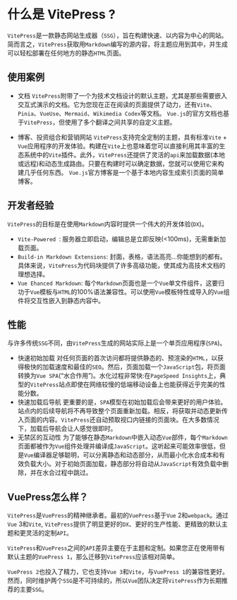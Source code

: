 # 什么是 VitePress ?

`VitePress`是一款静态网站生成器（`SSG`），旨在构建快速、以内容为中心的网站。简而言之，`VitePress`获取用`Markdown`编写的源内容，将主题应用到其中，并生成可以轻松部署在任何地方的静态`HTML`页面。

## 使用案例

- 文档
  `VitePress`附带了一个为技术文档设计的默认主题，尤其是那些需要嵌入交互式演示的文档。它为您现在正在阅读的页面提供了动力，还有`Vite`、`Pinia`、`VueUse`、`Mermaid`、`Wikimedia Codex`等文档。
  `Vue.js`的官方文档也基于`VitePress`，但使用了多个翻译之间共享的自定义主题。

- 博客、投资组合和营销网站
  `VitePress`支持完全定制的主题，具有标准`Vite` +` Vue`应用程序的开发体验。构建在`Vite`上也意味着您可以直接利用其丰富的生态系统中的`Vite`插件。此外，`VitePress`还提供了灵活的`api`来加载数据(本地或远程)和动态生成路由。只要在构建时可以确定数据，您就可以使用它来构建几乎任何东西。
  `Vue.js`官方博客是一个基于本地内容生成索引页面的简单博客。

## 开发者经验

`VitePress`的目标是在使用`Markdown`内容时提供一个伟大的开发体验(`DX`)。

- `Vite-Powered `: 服务器立即启动，编辑总是立即反映(<100ms)，无需重新加载页面。
- `Build-in Markdown Extensions`: 封面，表格，语法高亮…你能想到的都有。具体来说，`VitePress`为代码块提供了许多高级功能，使其成为高技术文档的理想选择。
- `Vue Ehanced Markdown`: 每个`Markdown`页面也是一个`Vue`单文件组件，这要归功于`Vue`模板与`HTML`的100%语法兼容性。可以使用`Vue`模板特性或导入的`Vue`组件将交互性嵌入到静态内容中。

## 性能
与许多传统`SSG`不同，由`VitePress`生成的网站实际上是一个单页应用程序(`SPA`)。

- 快速初始加载
    对任何页面的首次访问都将提供静态的、预渲染的`HTML`，以获得极快的加载速度和最佳的`SEO`。然后，页面加载一个`JavaScript`包，将页面转换为`Vue SPA`(“水合作用”)。水化过程非常快:在`PageSpeed Insights`上，典型的`VitePress`站点即使在网络较慢的低端移动设备上也能获得近乎完美的性能分数。
- 快速加载后导航
  更重要的是，`SPA`模型在初始加载后会带来更好的用户体验。站点内的后续导航将不再导致整个页面重新加载。相反，将获取并动态更新传入页面的内容。`VitePress`还自动预取视口内链接的页面块。在大多数情况下，加载后导航会让人感觉很即时。
- 无禁区的互动性
  为了能够在静态`Markdown`中嵌入动态`Vue`部件，每个`Markdown`页面都被作为`Vue`组件处理并编译成`JavaScript`。这听起来可能效率很低，但是`Vue`编译器足够聪明，可以分离静态和动态部分，从而最小化水合成本和有效负载大小。对于初始页面加载，静态部分将自动从`JavaScript`有效负载中删除，并在水合过程中跳过。

## VuePress怎么样？

`VitePress`是`VuePress`的精神继承者。最初的`VuePress`基于`Vue` 2和`webpack`。通过`Vue` 3和`Vite`, `VitePress`提供了明显更好的`DX`、更好的生产性能、更精致的默认主题和更灵活的定制`API`。

`VitePress`和`VuePress`之间的`API`差异主要在于主题和定制。如果您正在使用带有默认主题的`VuePress 1`，那么迁移到`VitePress`应该相对简单。

`VuePress 2`也投入了精力，它也支持`Vue 3`和`Vite`，与`VuePress 1`的兼容性更好。然而，同时维护两个`SSG`是不可持续的，所以`Vue`团队决定将`VitePress`作为长期推荐的主要`SSG`。

